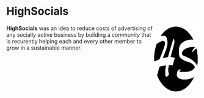 # HighSocials
<img src="https://github.com/v2-M3nTh0LL/HighSocials/blob/main/images/logoHS.png" align="right" width="120" height="178">
<b>HighSocials</b> was an idea to reduce costs of advertising of any socially active business by building a
<em>community</em> that is recurently helping each and every other member to grow in a sustainable manner.
